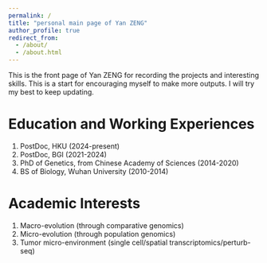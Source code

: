 ```yaml
---
permalink: /
title: "personal main page of Yan ZENG"
author_profile: true
redirect_from: 
  - /about/
  - /about.html
---
```


This is the front page of Yan ZENG for recording the projects and interesting skills.
This is a start for encouraging myself to make more outputs. I will try my best to keep updating.  

Education and Working Experiences
======
1.  PostDoc, HKU (2024-present) 
2.  PostDoc, BGI (2021-2024) 
3.  PhD of Genetics, from Chinese Academy of Sciences (2014-2020)
4.  BS of Biology, Wuhan University (2010-2014)  


Academic Interests
======
1. Macro-evolution (through comparative genomics)  
2. Micro-evolution (through population genomics)  
3. Tumor micro-environment (single cell/spatial transcriptomics/perturb-seq)  


